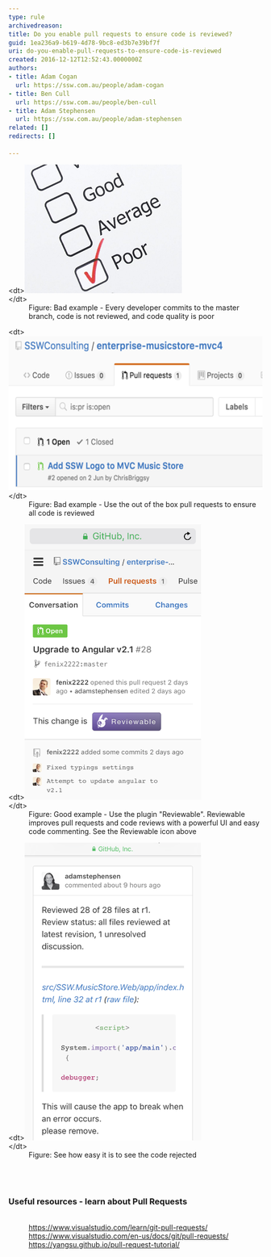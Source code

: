 ```yaml
---
type: rule
archivedreason: 
title: Do you enable pull requests to ensure code is reviewed?
guid: 1ea236a9-b619-4d78-9bc8-ed3b7e39bf7f
uri: do-you-enable-pull-requests-to-ensure-code-is-reviewed
created: 2016-12-12T12:52:43.0000000Z
authors:
- title: Adam Cogan
  url: https://ssw.com.au/people/adam-cogan
- title: Ben Cull
  url: https://ssw.com.au/people/ben-cull
- title: Adam Stephensen
  url: https://ssw.com.au/people/adam-stephensen
related: []
redirects: []

---
```


<dl class="badImage">&lt;dt&gt;<img src="github-pullrequest-bad-2.png" alt="github-pullrequest-bad-2.png"><br>&lt;/dt&gt;<dd>Figure: <span style="background-color:transparent;font-size:0.9rem;">Bad example - Every developer commits to the master branch, code is not reviewed, and code quality is poor</span></dd></dl><dl class="badImage">&lt;dt&gt;<img src="github-pullrequest-bad.png" alt="github-pullrequest-bad-2.png" style="width:585px;height:305px;"><br>&lt;/dt&gt;<dd>Figure: Bad example - Use the out of the box pull requests to ensure all code is reviewed</dd></dl> 

<!--endintro-->
<dl class="goodImage">   &lt;dt&gt;<img src="github-pullrequest-1.png" alt="github-pullrequest-1.png" style="width:350px;height:546px;"><br>&lt;/dt&gt;<dd>Figure: Good example - Use the plugin "Reviewable". Reviewable improves pull requests and code reviews with a powerful UI and easy code commenting. See the Reviewable icon above </dd></dl><dl class="image">&lt;dt&gt;<img src="github-pullrequest-2.png" alt="github-pullrequest-2.png" style="width:350px;"><br>&lt;/dt&gt;<dd>Figure: See how easy it is to see the code rejected<br></dd><dd><br></dd><dd><br></dd><dd><br></dd><h3 class="ssw15-rteElement-H3">Useful resources - learn about Pull Requests<br></h3><dd><br></dd><dd><a href="https://www.visualstudio.com/learn/git-pull-requests/">https://www.visualstudio.com/learn/git-pull-requests/</a><br></dd><dd><a href="https://www.visualstudio.com/en-us/docs/git/pull-requests/">https://www.visualstudio.com/en-us/docs/git/pull-requests/</a><br><a href="https://yangsu.github.io/pull-request-tutorial/">https://yangsu.github.io/pull-request-tutorial/</a><br></dd></dl>
